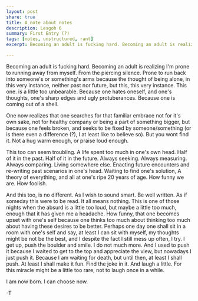 ```yaml
---
layout: post
share: true
title: A note about notes
description: Lesgoh 6
summary: First Entry (?)
tags: [notes, unstructured, rant]
excerpt: Becoming an adult is fucking hard. Becoming an adult is realizing I'm prone to running away from myself. From the piercing silence. Prone to run back into someone's or something's arms because the thought of being alone, in this very instance, neither past nor future, but this, this very instance. This one. is a little too unbearable. Because one hates oneself, and one's thoughts, one's sharp edges and ugly protuberances. Because one is coming out of a shell. One now realizes that one searches for that familiar embrace not for it's own sake, not for healthy company or being a part of something bigger, but because one feels broken, and seeks to be fixed by someone/something (or is there even a difference (?), I at least like to believe so). But you wont find it. Not a hug warm enough, or praise loud enough. 

---
```


Becoming an adult is fucking hard. Becoming an adult is realizing I'm prone to running away from myself. From the piercing silence. Prone to run back into someone's or something's arms because the thought of being alone, in this very instance, neither past nor future, but this, this very instance. This one. is a little too unbearable. Because one hates oneself, and one's thoughts, one's sharp edges and ugly protuberances. Because one is coming out of a shell. 

One now realizes that one searches for that familiar embrace not for it's own sake, not for healthy company or being a part of something bigger, but because one feels broken, and seeks to be fixed by someone/something (or is there even a difference (?), I at least like to believe so). But you wont find it. Not a hug warm enough, or praise loud enough. 

This too can seem troubling. A life spent too much in one's own head. Half of it in the past. Half of it in the future. Always seeking. Always measuring. Always comparing. Living somewhere else. Enacting future encounters and re-writing past scenarios in one's head. Waiting to find one's solution, A theory of everything, and all at one's ripe 20 years of age. How funny we are. How foolish.

And this too, is no different. As I wish to sound smart. Be well written. As if someday this were to be read. It all means nothing. This is one of those nights when the absurd is a little too loud, but maybe a little too much, enough that it has given me a headache. How funny, that one becomes upset with one's self because one thinks too much about thinking too much about having these desires to be better. Perhaps one day one shall sit in a room with one's self and say, at least I can sit with myself, my thoughts might be not be the best, and I despite the fact I still mess up often, I try. I get up, push the boulder and smile. I do not much more. And I used to push it because I waited to get to the top and appreciate the view, but nowadays I just push it. Because I am waiting for death, but until then, at least I shall push. At least I shall make it fun. Find the joke in it. And laugh a little. For this miracle might be a little too rare, not to laugh once in a while. 

I am now born. I can choose now. 

-T
